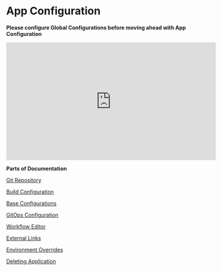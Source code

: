 # App Configuration

**Please configure Global Configurations before moving ahead with App Configuration**

<div class="video-wrapper"><iframe width="560" height="315" src="https://www.youtube.com/embed/9u-pKiWV-tM" title="" frameborder="0" allowfullscreen></iframe></div>

**Parts of Documentation**

[Git Repository](git-material.md)

[Build Configuration](docker-build-configuration.md)

[Base Configurations](./base-config/README.md)

[GitOps Configuration](gitops-config.md)

[Workflow Editor](workflow/README.md)

[External Links](external-links.md)

[Environment Overrides](environment-overrides.md)

[Deleting Application](../deleting-application.md)

<!-- [Application Metrics](app-metrics.md) -->
